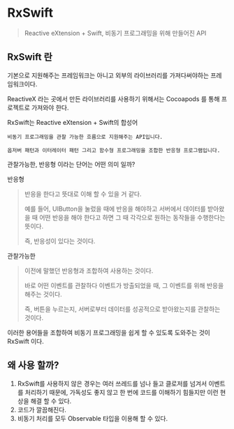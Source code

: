# RxSwift

> Reactive eXtension + Swift, 비동기 프로그래밍을 위해 만들어진 API



## RxSwift 란

기본으로 지원해주는 프레임워크는 아니고 외부의 라이브러리를 가져다써야하는 프레임워크이다.

ReactiveX 라는 곳에서 만든 라이브러리를 사용하기 위해서는 Cocoapods 를 통해 프로젝트로 가져와야 한다.



RxSwift는 Reactive eXtension + Swift의 합성어



```
비동기 프로그래밍을 관찰 가능한 흐름으로 지원해주는 API입니다.

옵저버 패턴과 이터레이터 패턴 그리고 함수형 프로그래밍을 조합한 반응형 프로그램입니다.
```



관찰가능한, 반응형 이라는 단어는 어떤 의미 일까?



반응형

> 반응을 한다고 뜻대로 이해 할 수 있을 거 같다.
>
> 예를 들어, UIButton을 눌렀을 때에 반응을 해야하고 서버에서 데이터를 받아왔을 때 어떤 반응을 해야 한다고 하면 그 때 각각으로 원하는 동작들을 수행한다는 뜻이다.
>
> 즉, 반응성이 있다는 것이다.



관찰가능한

> 이전에 말했던 반응형과 조합하여 사용하는 것이다.
>
> 바로 어떤 이벤트를 관찰하다 이벤트가 방출되었을 때, 그 이벤트를 위해 반응을 해주는 것이다.
>
> 즉, 버튼을 누르는지, 서버로부터 데이터를 성공적으로 받아왔는지를 관찰하는 것이다.



이러한 용어들을 조합하여 비동기 프로그래밍을 쉽게 할 수 있도록 도와주는 것이 RxSwift 이다.

 

## 왜 사용 할까?

1. RxSwift를 사용하지 않은 경우는 여러 쓰레드를 넘나 들고 클로저를 넘겨서 이벤트를 처리하기 때문에, 가독성도 좋지 않고 한 번에 코드를 이해하기 힘들지만 이런 현상을 해결 할 수 있다.
2. 코드가 깔끔해진다.
3. 비동기 처리를 모두 Observable 타입을 이용해 할 수 있다.